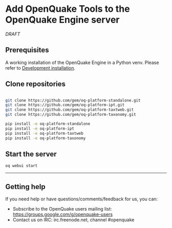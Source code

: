 # Add OpenQuake Tools to the OpenQuake Engine server

_DRAFT_

## Prerequisites

A working installation of the OpenQuake Engine in a Python venv. Please refer to [Development installation](development.md).


## Clone repositories

```bash

git clone https://github.com/gem/oq-platform-standalone.git
git clone https://github.com/gem/oq-platform-ipt.git
git clone https://github.com/gem/oq-platform-taxtweb.git
git clone https://github.com/gem/oq-platform-taxonomy.git

pip install -e oq-platform-standalone
pip install -e oq-platform-ipt
pip install -e oq-platform-taxtweb
pip install -e oq-platform-taxonomy
```

## Start the server

```bash
oq webui start
```

***

## Getting help
If you need help or have questions/comments/feedback for us, you can:
  * Subscribe to the OpenQuake users mailing list: https://groups.google.com/g/openquake-users
  * Contact us on IRC: irc.freenode.net, channel #openquake
